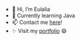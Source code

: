 - 👋 Hi, I’m Eulalia
- 🌱 Currently learning Java
- 📫 Contact me [here](https://eulaliapi.github.io/contact-form.html)!
- ✨ Visit my [portfolio](https://eulaliapi.github.io/) 😄
<!---
eulaliapi/eulaliapi is a ✨ special ✨ repository because its `README.md` (this file) appears on your GitHub profile.
You can click the Preview link to take a look at your changes.
--->
